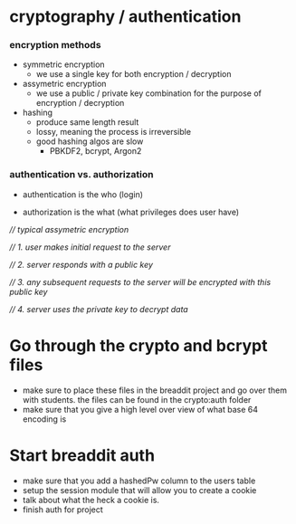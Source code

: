 # cryptography / authentication

### encryption methods

- symmetric encryption
    - we use a single key for both encryption / decryption
- assymetric encryption
    - we use a public / private key combination for the purpose of encryption / decryption
- hashing
    - produce same length result
    - lossy, meaning the process is irreversible
    - good hashing algos are slow
        - PBKDF2, bcrypt, Argon2

### authentication vs. authorization

- authentication is the who (login)

- authorization is the what (what privileges does user have)

*// typical assymetric encryption*

*// 1. user makes initial request to the server*

*// 2. server responds with a public key*

*// 3. any subsequent requests to the server will be encrypted with this public key*

*// 4. server uses the private key to decrypt data*

# Go through the crypto and bcrypt files
* make sure to place these files in the breaddit project and go over them with students.  the files can be found in the crypto:auth folder 
* make sure that you give a high level over view of what base 64 encoding is

# Start breaddit auth
* make sure that you add a hashedPw column to the users table
* setup the session module that will allow you to create a cookie
* talk about what the heck a cookie is.
* finish auth for project